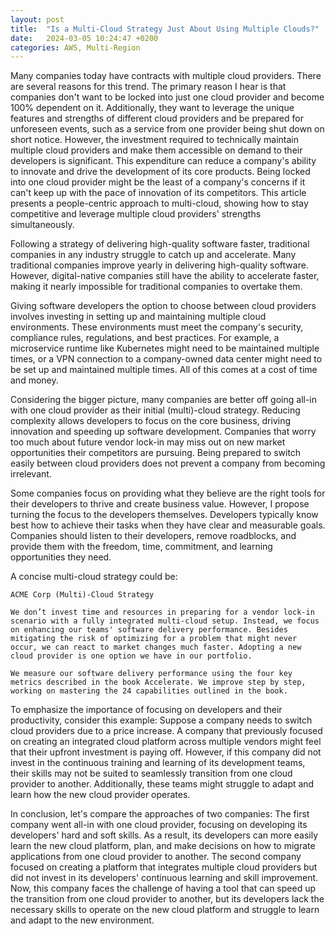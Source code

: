 ```yaml
---
layout: post
title:  "Is a Multi-Cloud Strategy Just About Using Multiple Clouds?"
date:   2024-03-05 10:24:47 +0200
categories: AWS, Multi-Region
---
```


Many companies today have contracts with multiple cloud providers. There are several reasons for this trend. The primary reason I hear is that companies don't want to be locked into just one cloud provider and become 100% dependent on it. Additionally, they want to leverage the unique features and strengths of different cloud providers and be prepared for unforeseen events, such as a service from one provider being shut down on short notice. However, the investment required to technically maintain multiple cloud providers and make them accessible on demand to their developers is significant. This expenditure can reduce a company's ability to innovate and drive the development of its core products. Being locked into one cloud provider might be the least of a company's concerns if it can't keep up with the pace of innovation of its competitors. This article presents a people-centric approach to multi-cloud, showing how to stay competitive and leverage multiple cloud providers' strengths simultaneously.

Following a strategy of delivering high-quality software faster, traditional companies in any industry struggle to catch up and accelerate. Many traditional companies improve yearly in delivering high-quality software. However, digital-native companies still have the ability to accelerate faster, making it nearly impossible for traditional companies to overtake them.

Giving software developers the option to choose between cloud providers involves investing in setting up and maintaining multiple cloud environments. These environments must meet the company's security, compliance rules, regulations, and best practices. For example, a microservice runtime like Kubernetes might need to be maintained multiple times, or a VPN connection to a company-owned data center might need to be set up and maintained multiple times. All of this comes at a cost of time and money.

Considering the bigger picture, many companies are better off going all-in with one cloud provider as their initial (multi)-cloud strategy. Reducing complexity allows developers to focus on the core business, driving innovation and speeding up software development. Companies that worry too much about future vendor lock-in may miss out on new market opportunities their competitors are pursuing. Being prepared to switch easily between cloud providers does not prevent a company from becoming irrelevant.

Some companies focus on providing what they believe are the right tools for their developers to thrive and create business value. However, I propose turning the focus to the developers themselves. Developers typically know best how to achieve their tasks when they have clear and measurable goals. Companies should listen to their developers, remove roadblocks, and provide them with the freedom, time, commitment, and learning opportunities they need.

A concise multi-cloud strategy could be:

```
ACME Corp (Multi)-Cloud Strategy

We don’t invest time and resources in preparing for a vendor lock-in scenario with a fully integrated multi-cloud setup. Instead, we focus on enhancing our teams' software delivery performance. Besides mitigating the risk of optimizing for a problem that might never occur, we can react to market changes much faster. Adopting a new cloud provider is one option we have in our portfolio.

We measure our software delivery performance using the four key metrics described in the book Accelerate. We improve step by step, working on mastering the 24 capabilities outlined in the book.

```

To emphasize the importance of focusing on developers and their productivity, consider this example: Suppose a company needs to switch cloud providers due to a price increase. A company that previously focused on creating an integrated cloud platform across multiple vendors might feel that their upfront investment is paying off. However, if this company did not invest in the continuous training and learning of its development teams, their skills may not be suited to seamlessly transition from one cloud provider to another. Additionally, these teams might struggle to adapt and learn how the new cloud provider operates.

In conclusion, let's compare the approaches of two companies: The first company went all-in with one cloud provider, focusing on developing its developers' hard and soft skills. As a result, its developers can more easily learn the new cloud platform, plan, and make decisions on how to migrate applications from one cloud provider to another. The second company focused on creating a platform that integrates multiple cloud providers but did not invest in its developers' continuous learning and skill improvement. Now, this company faces the challenge of having a tool that can speed up the transition from one cloud provider to another, but its developers lack the necessary skills to operate on the new cloud platform and struggle to learn and adapt to the new environment.
